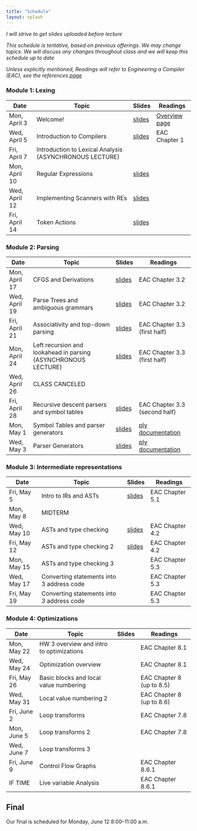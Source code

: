 ```yaml
---
title: "Schedule"
layout: splash
---
```


_I will strive to get slides uploaded before lecture_

_This schedule is tentative, based on previous offerings. We may change topics. We will discuss any changes throughout class and we will keep this schedule up to date_

_Unless explicitly mentioned, Readings will refer to Engineering a Compiler (EAC), see the references [page](https://sorensenucsc.github.io/CSE110A-sp2023/references.html)_

### Module 1: Lexing

| Date             | Topic    | Slides |   Readings
|------------------|----------|--------|----------------
| Mon, April 3    | Welcome!  |  [slides](lectures/CSE110AApril3_sp2023.pdf)   | [Overview page](https://sorensenucsc.github.io/CSE110A-sp2023/overview.html)
| Wed, April 5    | Introduction to Compilers | [slides](lectures/CSE110AApril5_sp2023.pdf)  | EAC Chapter 1
| Fri, April 7     | Introduction to Lexical Analysis (ASYNCHRONOUS LECTURE)  |  |
| Mon, April 10     |  Regular Expressions | [slides](lectures/CSE110AApril10_sp2023.pdf)  | 
| Wed, April 12     |  Implementing Scanners with REs | [slides](lectures/CSE110AApril12_sp2023.pdf) | 
| Fri, April 14     |  Token Actions  | [slides](lectures/CSE110AApril14_sp2023.pdf) | 

### Module 2: Parsing

| Date             | Topic    | Slides |   Readings
|------------------|----------|--------|----------------
| Mon, April 17     | CFGS and Derivations | [slides](lectures/CSE110AApril17_sp2023.pdf) | EAC Chapter 3.2
| Wed, April 19     |  Parse Trees and ambiguous grammars   | [slides](lectures/CSE110AApril19_sp2023.pdf) | EAC Chapter 3.2
| Fri, April 21     | Associativity and top-down parsing   |  [slides](lectures/CSE110AApril21_sp2023.pdf) | EAC Chapter 3.3 (first half)
| Mon, April 24     | Left recursion and lookahead in parsing  (ASYNCHRONOUS LECTURE)  | [slides](https://sorensenucsc.github.io/CSE110A-sp2022/lectures/CSE110AApril18_sp2022.pdf) | EAC Chapter 3.3 (first half)
| Wed, April 26     | CLASS CANCELED | | 
| Fri, April 28     | Recursive descent parsers and symbol tables   | [slides](lectures/CSE110AApril28_sp2023.pdf)  | EAC Chapter 3.3 (second half)
| Mon, May 1     | Symbol Tables and parser generators |   [slides](lectures/CSE110AMay1_sp2023.pdf) | [ply documentation](https://www.dabeaz.com/ply/ply.html)
| Wed, May 3     | Parser Generators |   [slides](lectures/CSE110AMay3_sp2023.pdf) | [ply documentation](https://www.dabeaz.com/ply/ply.html)



### Module 3: Intermediate representations

| Date             | Topic    | Slides |   Readings
|------------------|----------|--------|----------------
| Fri, May 5      | Intro to IRs and ASTs | [slides](lectures/CSE110AMay5_sp2023.pdf)  | EAC Chapter 5.1
| Mon, May 8     | MIDTERM ||
| Wed, May 10       | ASTs and type checking | [slides](lectures/CSE110AMay10_sp2023.pdf)| EAC Chapter 4.2
| Fri, May 12     | ASTs and type checking 2  | [slides](lectures/CSE110AMay12_sp2023.pdf)| EAC Chapter 4.2
| Mon, May 15    | ASTs and type checking 3 |  | EAC Chapter 5.3
| Wed, May 17      | Converting statements into 3 address code | | EAC Chapter 5.3
| Fri, May 19     | Converting statements into 3 address code | | EAC Chapter 5.3

### Module 4: Optimizations

| Date             | Topic    | Slides |   Readings
|------------------|----------|--------|----------------
| Mon, May 22     |  HW 3 overview and intro to optimizations        | | EAC Chapter 8.1
| Wed, May 24    |  Optimization overview |  | EAC Chapter 8.1
| Fri, May 26      | Basic blocks and local value numbering |  | EAC Chapter 8 (up to 8.5)
| Wed, May 31    | Local value numbering 2 |  | EAC Chapter 8 (up to 8.6)
| Fri, June 2     | Loop transforms |   | EAC Chapter 7.8
| Mon, June 5    | Loop transforms 2 |  | EAC Chapter 7.8
| Wed, June 7     | Loop transforms 3|  |
| Fri, June 9      | Control Flow Graphs |  | EAC Chapter 8.6.1
| IF TIME     | Live variable Analysis || EAC Chapter 8.6.1

## Final

Our final is scheduled for Monday, June 12	8:00–11:00 a.m.
